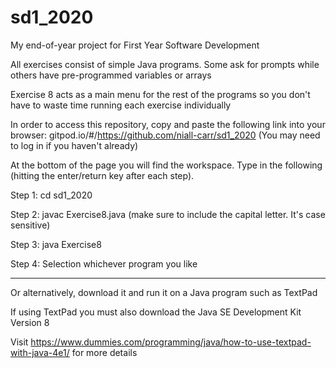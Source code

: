 # sd1_2020
My end-of-year project for First Year Software Development

All exercises consist of simple Java programs. Some ask for prompts while others have pre-programmed variables or arrays

Exercise 8 acts as a main menu for the rest of the programs so you don't have to waste time running each exercise individually

In order to access this repository, copy and paste the following link into your browser:
gitpod.io/#/https://github.com/niall-carr/sd1_2020
(You may need to log in if you haven't already)

At the bottom of the page you will find the workspace. Type in the following (hitting the enter/return key after each step).

Step 1: cd sd1_2020

Step 2: javac Exercise8.java (make sure to include the capital letter. It's case sensitive)

Step 3: java Exercise8

Step 4: Selection whichever program you like

------------------------

Or alternatively, download it and run it on a Java program such as TextPad

If using TextPad you must also download the Java SE Development Kit Version 8

Visit https://www.dummies.com/programming/java/how-to-use-textpad-with-java-4e1/ for more details
